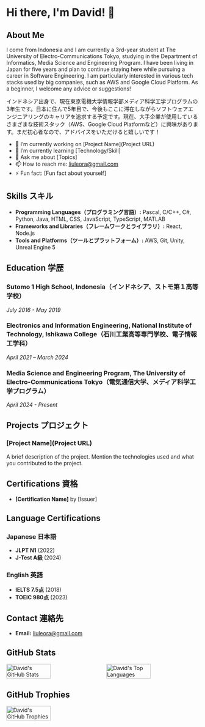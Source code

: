 # Hi there, I'm David! 👋

## About Me
I come from Indonesia and I am currently a 3rd-year student at The University of Electro-Communications Tokyo, studying in the Department of Informatics, Media Science and Engineering Program. I have been living in Japan for five years and plan to continue staying here while pursuing a career in Software Engineering. I am particularly interested in various tech stacks used by big companies, such as AWS and Google Cloud Platform. As a beginner, I welcome any advice or suggestions!

インドネシア出身で、現在東京電機大学情報学部メディア科学工学プログラムの3年生です。日本に住んで5年目で、今後もここに滞在しながらソフトウェアエンジニアリングのキャリアを追求する予定です。現在、大手企業が使用しているさまざまな技術スタック（AWS、Google Cloud Platformなど）に興味があります。まだ初心者なので、アドバイスをいただけると嬉しいです！

- 🔭 I’m currently working on [Project Name](Project URL)
- 🌱 I’m currently learning [Technology/Skill]
- 💬 Ask me about [Topics]
- 📫 How to reach me: liuleora@gmail.com
- ⚡ Fun fact: [Fun fact about yourself]

## Skills スキル
- **Programming Languages（プログラミング言語）:** Pascal, C/C++, C#, Python, Java, HTML, CSS, JavaScript, TypeScript, MATLAB
- **Frameworks and Libraries（フレームワークとライブラリ）:** React, Node.js
- **Tools and Platforms（ツールとプラットフォーム）:** AWS, Git, Unity, Unreal Engine 5

## Education 学歴
### Sutomo 1 High School, Indonesia（インドネシア、ストモ第１高等学校）
*July 2016 - May 2019*
### Electronics and Information Engineering, National Institute of Technology, Ishikawa College（石川工業高等専門学校、電子情報工学科）
*April 2021 – March 2024*
### Media Science and Engineering Program, The University of Electro-Communications Tokyo（電気通信大学、メディア科学工学プログラム）
*April 2024 - Present*

## Projects プロジェクト
### [Project Name](Project URL)
A brief description of the project. Mention the technologies used and what you contributed to the project.

## Certifications 資格
- **[Certification Name]** by [Issuer]

## Language Certifications
### Japanese 日本語
- **JLPT N1** (2022)
- **J-Test A級** (2024)

### English 英語
- **IELTS 7.5点** (2018)
- **TOEIC 980点** (2023)

## Contact 連絡先
- **Email:** liuleora@gmail.com

## GitHub Stats
<div style="display: flex; justify-content: space-between;">
  <img src="https://github-readme-stats.vercel.app/api?username=davidleora&show_icons=true&theme=radical" alt="David's GitHub Stats" style="width: 48%;">
  <img src="https://github-readme-stats.vercel.app/api/top-langs/?username=davidleora&layout=compact&theme=radical" alt="David's Top Languages" style="width: 48%;">
</div>

## GitHub Trophies
<div style="display: flex; justify-content: space-between;">
  <img src="https://github-profile-trophy.vercel.app/?username=davidleora&theme=radical&column=3&margin-w=15&margin-h=15" alt="David's GitHub Trophies" style="width: 48%;">
</div>
